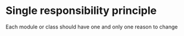 # Single responsibility principle

Each module or class should have one and only one reason to change